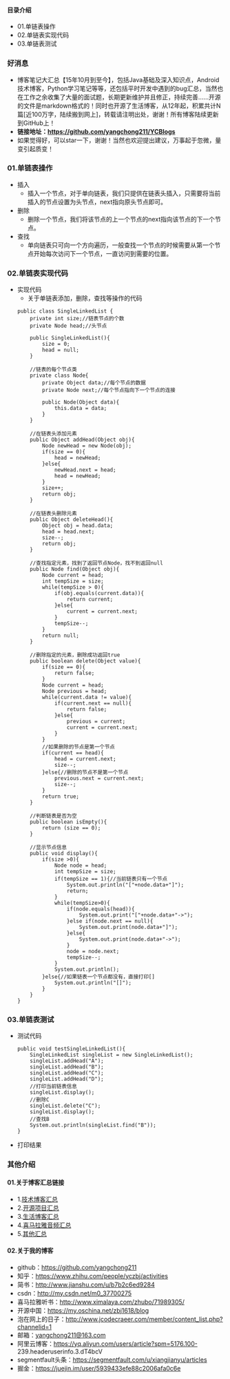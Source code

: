 #### 目录介绍
- 01.单链表操作
- 02.单链表实现代码
- 03.单链表测试



### 好消息
- 博客笔记大汇总【15年10月到至今】，包括Java基础及深入知识点，Android技术博客，Python学习笔记等等，还包括平时开发中遇到的bug汇总，当然也在工作之余收集了大量的面试题，长期更新维护并且修正，持续完善……开源的文件是markdown格式的！同时也开源了生活博客，从12年起，积累共计N篇[近100万字，陆续搬到网上]，转载请注明出处，谢谢！所有博客陆续更新到GitHub上！
- **链接地址：https://github.com/yangchong211/YCBlogs**
- 如果觉得好，可以star一下，谢谢！当然也欢迎提出建议，万事起于忽微，量变引起质变！



### 01.单链表操作
- 插入
    - 插入一个节点，对于单向链表，我们只提供在链表头插入，只需要将当前插入的节点设置为头节点，next指向原头节点即可。
- 删除
    - 删除一个节点，我们将该节点的上一个节点的next指向该节点的下一个节点。
- 查找
    - 单向链表只可向一个方向遍历，一般查找一个节点的时候需要从第一个节点开始每次访问下一个节点，一直访问到需要的位置。



### 02.单链表实现代码
- 实现代码
    - 关于单链表添加，删除，查找等操作的代码
    ```
    public class SingleLinkedList {
        private int size;//链表节点的个数
        private Node head;//头节点
        
        public SingleLinkedList(){
            size = 0;
            head = null;
        }
        
        //链表的每个节点类
        private class Node{
            private Object data;//每个节点的数据
            private Node next;//每个节点指向下一个节点的连接
            
            public Node(Object data){
                this.data = data;
            }
        }
        
        //在链表头添加元素
        public Object addHead(Object obj){
            Node newHead = new Node(obj);
            if(size == 0){
                head = newHead;
            }else{
                newHead.next = head;
                head = newHead;
            }
            size++;
            return obj;
        }
        
        //在链表头删除元素
        public Object deleteHead(){
            Object obj = head.data;
            head = head.next;
            size--;
            return obj;
        }
        
        //查找指定元素，找到了返回节点Node，找不到返回null
        public Node find(Object obj){
            Node current = head;
            int tempSize = size;
            while(tempSize > 0){
                if(obj.equals(current.data)){
                    return current;
                }else{
                    current = current.next;
                }
                tempSize--;
            }
            return null;
        }
        
        //删除指定的元素，删除成功返回true
        public boolean delete(Object value){
            if(size == 0){
                return false;
            }
            Node current = head;
            Node previous = head;
            while(current.data != value){
                if(current.next == null){
                    return false;
                }else{
                    previous = current;
                    current = current.next;
                }
            }
            //如果删除的节点是第一个节点
            if(current == head){
                head = current.next;
                size--;
            }else{//删除的节点不是第一个节点
                previous.next = current.next;
                size--;
            }
            return true;
        }
        
        //判断链表是否为空
        public boolean isEmpty(){
            return (size == 0);
        }
        
        //显示节点信息
        public void display(){
            if(size >0){
                Node node = head;
                int tempSize = size;
                if(tempSize == 1){//当前链表只有一个节点
                    System.out.println("["+node.data+"]");
                    return;
                }
                while(tempSize>0){
                    if(node.equals(head)){
                        System.out.print("["+node.data+"->");
                    }else if(node.next == null){
                        System.out.print(node.data+"]");
                    }else{
                        System.out.print(node.data+"->");
                    }
                    node = node.next;
                    tempSize--;
                }
                System.out.println();
            }else{//如果链表一个节点都没有，直接打印[]
                System.out.println("[]");
            }
        }
    }
    ```



### 03.单链表测试
- 测试代码
    ```
    public void testSingleLinkedList(){
        SingleLinkedList singleList = new SingleLinkedList();
        singleList.addHead("A");
        singleList.addHead("B");
        singleList.addHead("C");
        singleList.addHead("D");
        //打印当前链表信息
        singleList.display();
        //删除C
        singleList.delete("C");
        singleList.display();
        //查找B
        System.out.println(singleList.find("B"));
    }
    ```
- 打印结果




### 其他介绍
#### 01.关于博客汇总链接
- 1.[技术博客汇总](https://www.jianshu.com/p/614cb839182c)
- 2.[开源项目汇总](https://blog.csdn.net/m0_37700275/article/details/80863574)
- 3.[生活博客汇总](https://blog.csdn.net/m0_37700275/article/details/79832978)
- 4.[喜马拉雅音频汇总](https://www.jianshu.com/p/f665de16d1eb)
- 5.[其他汇总](https://www.jianshu.com/p/53017c3fc75d)



#### 02.关于我的博客
- github：https://github.com/yangchong211
- 知乎：https://www.zhihu.com/people/yczbj/activities
- 简书：http://www.jianshu.com/u/b7b2c6ed9284
- csdn：http://my.csdn.net/m0_37700275
- 喜马拉雅听书：http://www.ximalaya.com/zhubo/71989305/
- 开源中国：https://my.oschina.net/zbj1618/blog
- 泡在网上的日子：http://www.jcodecraeer.com/member/content_list.php?channelid=1
- 邮箱：yangchong211@163.com
- 阿里云博客：https://yq.aliyun.com/users/article?spm=5176.100- 239.headeruserinfo.3.dT4bcV
- segmentfault头条：https://segmentfault.com/u/xiangjianyu/articles
- 掘金：https://juejin.im/user/5939433efe88c2006afa0c6e




